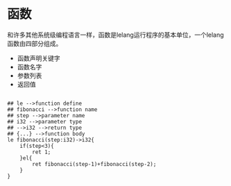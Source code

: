 # 函数

和许多其他系统级编程语言一样，函数是lelang运行程序的基本单位，一个lelang函数由四部分组成。

+ 函数声明关键字
+ 函数名字
+ 参数列表
+ 返回值

```lldb

## le -->function define
## fibonacci -->function name 
## step -->parameter name
## i32 -->parameter type
## -->i32 -->return type
## {...} -->function body
le fibonacci(step:i32)->i32{   
    if(step<3){                
        ret 1;
    }el{
        ret fibonacci(step-1)+fibonacci(step-2);
    }
}
```


